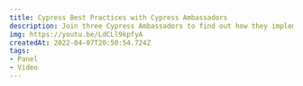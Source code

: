 ```yaml
---
title: Cypress Best Practices with Cypress Ambassadors
description: Join three Cypress Ambassadors to find out how they implement Cypress into their work. You will learn best practices, helpful use cases, and how to get involved with the Cypress Community.
img: https://youtu.be/LdCLl9kpfyA
createdAt: 2022-04-07T20:50:54.724Z
tags:
- Panel
- Video
---
```

